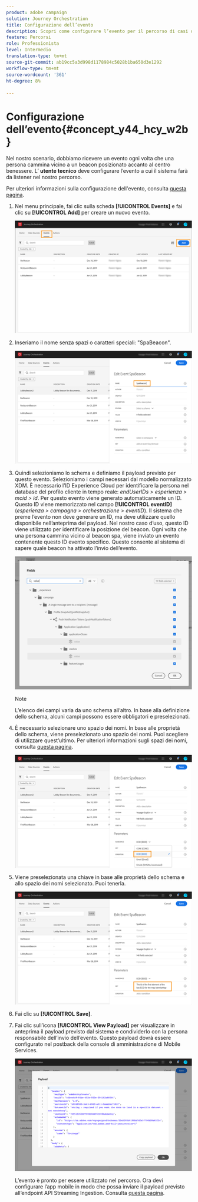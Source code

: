 ```yaml
---
product: adobe campaign
solution: Journey Orchestration
title: Configurazione dell’evento
description: Scopri come configurare l’evento per il percorso di casi d’uso semplici
feature: Percorsi
role: Professionista
level: Intermedio
translation-type: tm+mt
source-git-commit: ab19cc5a3d998d1178984c5028b1ba650d3e1292
workflow-type: tm+mt
source-wordcount: '361'
ht-degree: 8%

---
```



# Configurazione dell’evento{#concept_y44_hcy_w2b}

Nel nostro scenario, dobbiamo ricevere un evento ogni volta che una persona cammina vicino a un beacon posizionato accanto al centro benessere. L’ **utente tecnico** deve configurare l’evento a cui il sistema farà da listener nel nostro percorso.

Per ulteriori informazioni sulla configurazione dell&#39;evento, consulta [questa pagina](../event/about-events.md).

1. Nel menu principale, fai clic sulla scheda **[!UICONTROL Events]** e fai clic su **[!UICONTROL Add]** per creare un nuovo evento.

   ![](../assets/journeyuc1_1.png)

1. Inseriamo il nome senza spazi o caratteri speciali: &quot;SpaBeacon&quot;.

   ![](../assets/journeyuc1_2.png)

1. Quindi selezioniamo lo schema e definiamo il payload previsto per questo evento. Selezioniamo i campi necessari dal modello normalizzato XDM. È necessario l’ID Experience Cloud per identificare la persona nel database del profilo cliente in tempo reale: _endUserIDs > esperienza > mcid > id_. Per questo evento viene generato automaticamente un ID. Questo ID viene memorizzato nel campo **[!UICONTROL eventID]** (_esperienza > campagna > orchestrazione > eventID_). Il sistema che preme l’evento non deve generare un ID, ma deve utilizzare quello disponibile nell’anteprima del payload. Nel nostro caso d’uso, questo ID viene utilizzato per identificare la posizione del beacon. Ogni volta che una persona cammina vicino al beacon spa, viene inviato un evento contenente questo ID evento specifico. Questo consente al sistema di sapere quale beacon ha attivato l’invio dell’evento.

   ![](../assets/journeyuc1_3.png)

   >[!NOTE]
   >
   >L’elenco dei campi varia da uno schema all’altro. In base alla definizione dello schema, alcuni campi possono essere obbligatori e preselezionati.

1. È necessario selezionare uno spazio dei nomi. In base alle proprietà dello schema, viene preselezionato uno spazio dei nomi. Puoi scegliere di utilizzare quest’ultimo. Per ulteriori informazioni sugli spazi dei nomi, consulta [questa pagina](../event/selecting-the-namespace.md).

   ![](../assets/journeyuc1_6.png)

1. Viene preselezionata una chiave in base alle proprietà dello schema e allo spazio dei nomi selezionato. Puoi tenerla.

   ![](../assets/journeyuc1_5.png)

1. Fai clic su **[!UICONTROL Save]**.

1. Fai clic sull’icona **[!UICONTROL View Payload]** per visualizzare in anteprima il payload previsto dal sistema e condividerlo con la persona responsabile dell’invio dell’evento. Questo payload dovrà essere configurato nel postback della console di amministrazione di Mobile Services.

   ![](../assets/journeyuc1_7.png)

   L’evento è pronto per essere utilizzato nel percorso. Ora devi configurare l’app mobile in modo che possa inviare il payload previsto all’endpoint API Streaming Ingestion. Consulta [questa pagina](../event/additional-steps-to-send-events-to-journey-orchestration.md).